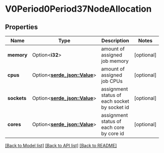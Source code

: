 # V0Period0Period37NodeAllocation

## Properties

Name | Type | Description | Notes
------------ | ------------- | ------------- | -------------
**memory** | Option<**i32**> | amount of assigned job memory | [optional]
**cpus** | Option<[**serde_json::Value**](.md)> | amount of assigned job CPUs | [optional]
**sockets** | Option<[**serde_json::Value**](.md)> | assignment status of each socket by socket id | [optional]
**cores** | Option<[**serde_json::Value**](.md)> | assignment status of each core by core id | [optional]

[[Back to Model list]](../README.md#documentation-for-models) [[Back to API list]](../README.md#documentation-for-api-endpoints) [[Back to README]](../README.md)


